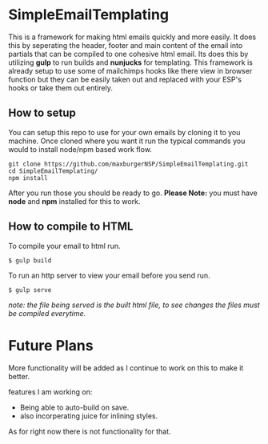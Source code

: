 # SimpleEmailTemplating

This is a framework for making html emails quickly and more easily. It does this by seperating the header, footer and main content of the email into partials that can be compiled to one cohesive html email. Its does this by utilizing **gulp** to run builds and **nunjucks** for templating. This framework is already setup to use some of mailchimps hooks like there view in browser function but they can be easily taken out and replaced with your ESP's hooks or take them out entirely. 

## How to setup
You can setup this repo to use for your own emails by cloning it to you machine. Once cloned where you want it run the typical commands you would to install node/npm based work flow. 

```
git clone https://github.com/maxburgerNSP/SimpleEmailTemplating.git
cd SimpleEmailTemplating/
npm install
```
After you run those you should be ready to go. **Please Note:** you must have **node** and **npm** installed for this to work. 

## How to compile to HTML

To compile your email to html run. 


``` $ gulp build ```


To run an http server to view your email before you send run. 


``` $ gulp serve ```


*note: the file being served is the built html file, to see changes the files must be compiled everytime.*

# Future Plans
More functionality will be added as I continue to work on this to make it better.


features I am working on:
* Being able to auto-build on save. 
* also incorperating juice for inlining styles. 

As for right now there is not functionality for that. 
